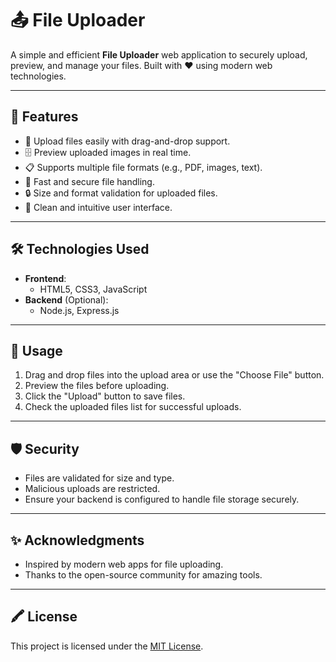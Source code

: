 # 📤 File Uploader

A simple and efficient **File Uploader** web application to securely upload, preview, and manage your files. Built with ❤️ using modern web technologies.

---

## 🌟 Features

- 📂 Upload files easily with drag-and-drop support.  
- 🗄️ Preview uploaded images in real time.  
- 📋 Supports multiple file formats (e.g., PDF, images, text).  
- 🚀 Fast and secure file handling.  
- 🔒 Size and format validation for uploaded files.  
- 🧹 Clean and intuitive user interface.  

---

## 🛠️ Technologies Used

- **Frontend**:  
  - HTML5, CSS3, JavaScript  
- **Backend** (Optional):  
  - Node.js, Express.js  

---

## 🚀 Usage

1. Drag and drop files into the upload area or use the "Choose File" button.  
2. Preview the files before uploading.  
3. Click the "Upload" button to save files.  
4. Check the uploaded files list for successful uploads.  

---

## 🛡️ Security

- Files are validated for size and type.  
- Malicious uploads are restricted.  
- Ensure your backend is configured to handle file storage securely.  

---

## ✨ Acknowledgments

- Inspired by modern web apps for file uploading.  
- Thanks to the open-source community for amazing tools.

---

## 🖍️ License

This project is licensed under the [MIT License](LICENSE).  
